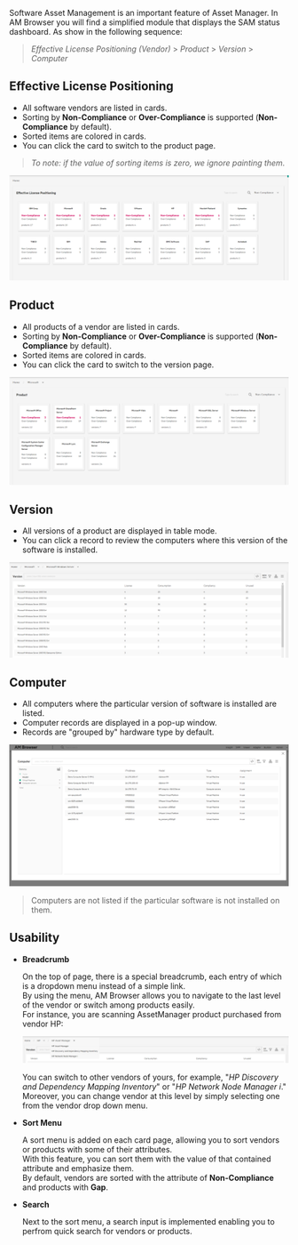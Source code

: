 
Software Asset Management is an important feature of Asset Manager.
In AM Browser you will find a simplified module that displays the SAM status dashboard. As show in the following sequence:

>  *Effective License Positioning (Vendor)* > *Product* > *Version* > *Computer*

## Effective License Positioning

- All software vendors are listed in cards.
- Sorting by **Non-Compliance** or **Over-Compliance** is supported (**Non-Compliance** by default).
- Sorted items are colored in cards.
- You can click the card to switch to the product page.

>   *To note:  if the value of sorting items is zero, we ignore painting them.*


![SAM screen shot](img/sam1.png)

## Product

- All products of a vendor are listed in cards.
- Sorting by **Non-Compliance** or **Over-Compliance** is supported (**Non-Compliance** by default).
- Sorted items are colored in cards.
- You can click the card to switch to the version page.

![SAM screen shot](img/sam2.png)

## Version

- All versions of a product are displayed in table mode.
- You can click a record to review the computers where this version of the software is installed.

![SAM screen shot](img/sam3.png)

## Computer

- All computers where the particular version of software is installed are listed.
- Computer records are displayed in a pop-up window.
- Records are "grouped by" hardware type by default.

![SAM screen shot](img/sam4.png)

>  Computers are not listed if the particular software is not installed on them.

## Usability

- **Breadcrumb**

  On the top of page, there is a special breadcrumb, each entry of which is a dropdown menu instead of a simple link.  
  By using the menu, AM Browser allows you to navigate to the last level of the vendor or switch among products easily.  
  For instance, you are scanning AssetManager product purchased from vendor HP:

  ![SAM screenshot - breadcrumb](img/sam5.png)

  You can switch to other vendors of yours, for example, "*HP Discovery and Dependency Mapping Inventory*" or "*HP Network Node Manager i*."  
  Moreover, you can change vendor at this level by simply selecting one from the vendor drop down menu.

- **Sort Menu**

  A sort menu is added on each card page, allowing you to sort vendors or products with some of their attributes.  
  With this feature, you can sort them with the value of that contained attribute and emphasize them.  
  By default, vendors are sorted with the attribute of **Non-Compliance** and products with **Gap**.

- **Search**

  Next to the sort menu, a search input is implemented enabling you to perfrom quick search for vendors or products.
